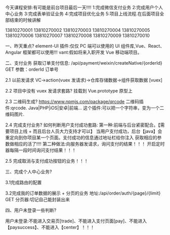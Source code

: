 今天课程安排:有可能是前台项目最后一天!!!!
1:完成微信支付业务
2:完成用户个人中心业务
3:完成表单验证业务
4:完成项目优化业务
5:项目上线流程.在后面项目全部结束的时候讲解

13810270001
13810270002
13810270003
13810270004
13810270005
13810270006
13810270007
13810270008
13810270009
13810270010

一、昨天重点?
element-UI 插件:仅仅 PC 端可以使用的 UI 组件库,Vue、React、Angular 框架都可以使用!!!
vant:假如将来入职开发 Vue 移动端项目。

二、支付业务
获取订单支付信息:
/api/payment/weixin/createNative/{orderId} GET 参数：orderId 订单号

2.1 以前发请求
VC->action(vuex 发请求)->仓库存储数据->组件获取数据 [vuex]

2.2 项目中没有 vuex 发请求套路?
挂载到 Vue.prototype 原型上

2.3 二维码生成?
https://www.npmjs.com/package/qrcode
二维码插件:qrcode. Java|PHP|iOS|安卓|前端...
这个插件:可以把一个字符串，变为一个二维码图片.

2.4 完成支付业务?
如何判断用户支付成功套路:
第一种:前端与后台紧密配合。【需要项目上线 + 而且后台人员大力支持才可以】
当用户支付成功，后台【java】会重定向到你项目某一个页面。支付成功的信息通过地址栏给你注入
获取相应的参数做相应的活了!!!!
第二种做法:向服务器发请求，询问支付的结果！！！
开启定时器每隔一段时间询问支付结果！！！

2.5 完成取消与支付成功按钮的业务！！！


三、完成个人中心业务?

3.1完成路由的配置

3.2完成我的订单数据的展示  + 分页的业务
地址:/api/order/auth/{page}/{limit}   GET 
分页器:切记自己能封装出来


四、用户未登录一些判断?

用户未登录:不能进入交易页[trade]、不能进入支付页面[pay]、不能进入【paysuccess】、不能进入【center】！！！





